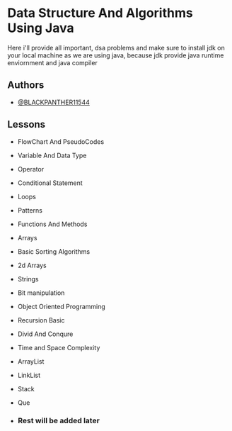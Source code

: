 # Data Structure And Algorithms Using Java

Here i'll provide all important, dsa problems and make sure to install jdk on your local machine as we are using java, because jdk provide java runtime enviornment and java compiler

## Authors

- [@BLACKPANTHER11544](https://www.github.com/BLACKPANTHER11544)

## Lessons

- FlowChart And PseudoCodes
- Variable And Data Type
- Operator
- Conditional Statement
- Loops
- Patterns
- Functions And Methods
- Arrays
- Basic Sorting Algorithms
- 2d Arrays
- Strings
- Bit manipulation
- Object Oriented Programming
- Recursion Basic
- Divid And Conqure
- Time and Space Complexity
- ArrayList
- LinkList
- Stack
- Que

- ### Rest will be added later
